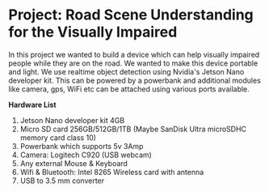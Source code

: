# Project: Road Scene Understanding for the Visually Impaired

In this project we wanted to build a device which can help visually impaired people while they are on the road. We wanted to make this device portable and light. We use realtime object detection using Nvidia's Jetson Nano developer kit. This can be powered by a powerbank and additional modules like camera, gps, WiFi etc can be attached using various ports available.

**Hardware List**
1. Jetson Nano developer kit 4GB
2. Micro SD card 256GB/512GB/1TB (Maybe SanDisk Ultra microSDHC memory card class 10)
3. Powerbank which supports 5v 3Amp
4. Camera: Logitech C920 (USB webcam)
5. Any external Mouse & Keyboard 
6. Wifi & Bluetooth: Intel 8265 Wireless card with antenna
7. USB to 3.5 mm converter

